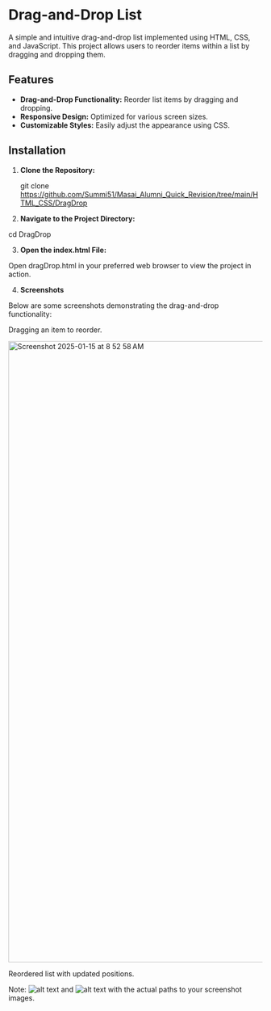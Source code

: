 # Drag-and-Drop List

A simple and intuitive drag-and-drop list implemented using HTML, CSS, and JavaScript. This project allows users to reorder items within a list by dragging and dropping them.

## Features

- **Drag-and-Drop Functionality:** Reorder list items by dragging and dropping.
- **Responsive Design:** Optimized for various screen sizes.
- **Customizable Styles:** Easily adjust the appearance using CSS.

## Installation

1. **Clone the Repository:**

   git clone https://github.com/Summi51/Masai_Alumni_Quick_Revision/tree/main/HTML_CSS/DragDrop

2. **Navigate to the Project Directory:**

cd DragDrop

3. **Open the index.html File:**

Open dragDrop.html in your preferred web browser to view the project in action.

4. **Screenshots**

Below are some screenshots demonstrating the drag-and-drop functionality:

Dragging an item to reorder.

<img width="1230" alt="Screenshot 2025-01-15 at 8 52 58 AM" src="https://github.com/user-attachments/assets/1cf55ea8-a2ea-43cd-b9d1-345cd2869fa0" />

Reordered list with updated positions.

Note: ![alt text](<Screenshot 2025-01-15 at 8.43.02 AM.png>) and ![alt text](<Screenshot 2025-01-15 at 8.43.41 AM.png>) with the actual paths to your screenshot images.
